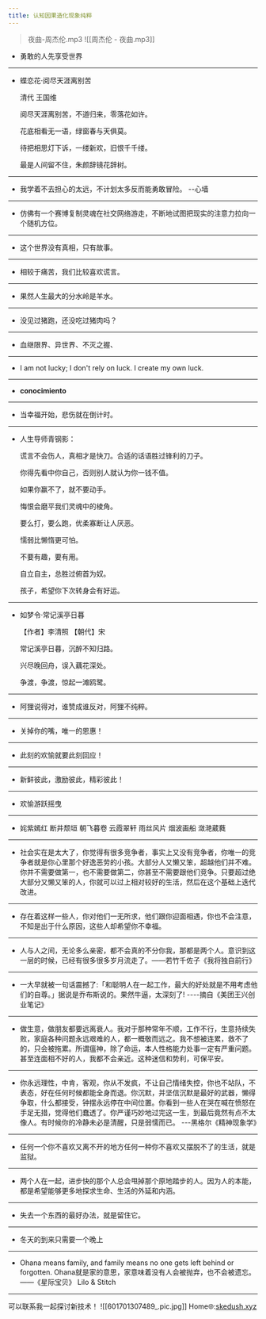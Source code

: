 ```yaml
---
title: 认知因果造化现象纯粹
---
```


> 夜曲-周杰伦.mp3
![[周杰伦 - 夜曲.mp3]]

- 勇敢的人先享受世界
---

- 蝶恋花·阅尽天涯离别苦
	
	清代 王国维
	
	阅尽天涯离别苦，不道归来，零落花如许。
	
	花底相看无一语，绿窗春与天俱莫。
	
	待把相思灯下诉，一缕新欢，旧恨千千缕。
	
	最是人间留不住，朱颜辞镜花辞树。
---

- 我学着不去担心的太远，不计划太多反而能勇敢冒险。          --心墙
---

- 仿佛有一个赛博复制灵魂在社交网络游走，不断地试图把现实的注意力拉向一个随机方位。
---

- 这个世界没有真相，只有故事。
---

- 相较于痛苦，我们比较喜欢谎言。
---

- 果然人生最大的分水岭是羊水。
---

- 没见过猪跑，还没吃过猪肉吗？
---

- 血继限界、异世界、不灭之握、
---

- I am not lucky; I don't rely on luck. I create my own luck.
- ---

- **conocimiento**
---

- 当幸福开始，悲伤就在倒计时。
---

- 人生导师青钢影：
	
	谎言不会伤人，真相才是快刀。合适的话语胜过锋利的刀子。 
	
	你得先看中你自己，否则别人就认为你一钱不值。
	
	如果你赢不了，就不要动手。
	
	悔恨会磨平我们灵魂中的棱角。
	
	要么打，要么跑，优柔寡断让人厌恶。
	
	懦弱比懒惰更可怕。 
	
	不要有趣，要有用。
	
	自立自主，总胜过俯首为奴。 
	
	孩子，希望你下次转身会有好运。
	
---

- 如梦令·常记溪亭日暮  
	
	【作者】李清照 【朝代】宋  
	
	常记溪亭日暮，沉醉不知归路。  
	
	兴尽晚回舟，误入藕花深处。  
	
	争渡，争渡，惊起一滩鸥鹭。
---

- 阿狸说得对，谁赞成谁反对，阿狸不纯粹。
---
- 关掉你的嘴，唯一的恩惠！
---
- 此刻的欢愉就要此刻回应！
---
- 新鲜彼此，激励彼此，精彩彼此！
---
- 欢愉游跃摇曳
---
- 姹紫嫣红 断井颓垣  朝飞暮卷  云霞翠轩  雨丝风片  烟波画船  潋滟葳蕤
---
- 社会实在是太大了，你觉得有很多竞争者，事实上又没有竞争者，你唯一的竞争者就是你心里那个好逸恶劳的小孩。大部分人又懒又笨，超越他们并不难。你并不需要做第一，也不需要做第二，你甚至不需要跟他们竞争。只要超过绝大部分又懒又笨的人，你就可以过上相对较好的生活，然后在这个基础上迭代改进。
---
- 存在着这样一些人，你对他们一无所求，他们跟你迎面相遇，你也不会注意，不知是出于什么原因，这些人却希望你不幸福。
---
- 人与人之间，无论多么亲密，都不会真的不分你我，那都是两个人。意识到这一层的时候，已经有很多很多岁月流走了。——若竹千佐子《我将独自前行》
---
- 一大早就被一句话震撼了:「和聪明人在一起工作，最大的好处就是不用考虑他们的自尊。」据说是乔布斯说的。果然牛逼，太深刻了!     ----摘自《美团王兴创业笔记》
---
- 做生意，做朋友都要远离衰人。我对于那种常年不顺，工作不行，生意持续失败，家庭各种问题永远艰难的人，都一概敬而远之。我不想被连累，救不了的，只会被拖累。所谓瘟神，除了命运，本人性格能力处事一定有严重问题。 甚至连面相不好的人，我都不会亲近。这种迷信和势利，可保平安。
---
- 你永远理性，中肯，客观，你从不发疯，不让自己情绪失控，你也不站队，不表态，好在任何时候都能全身而退。你沉默，并坚信沉默是最好的武器，懒得争取，什么都接受，钟摆永远停在中间位置。你看到一些人在哭在喊在愤怒在手足无措，觉得他们蠢透了。你严谨巧妙地过完这一生，到最后竟然有点不太像人。有时候你的冷静未必是清醒，只是弱懦而已。                 ---黑格尔《精神现象学》
---
- 任何一个你不喜欢又离不开的地方任何一种你不喜欢又摆脱不了的生活，就是监狱。
---
- 两个人在一起，进步快的那个人总会甩掉那个原地踏步的人。因为人的本能，都是希望能够更多地探求生命、生活的外延和内涵。
---
- 失去一个东西的最好办法，就是留住它。
---
- 冬天的到来只需要一个晚上
---
- Ohana means family, and family means no one gets left behind or forgotten.
	Ohana就是家的意思，家意味着没有人会被抛弃，也不会被遗忘。
	——《星际宝贝》 Lilo & Stitch
---

可以联系我一起探讨新技术！
![[601701307489_.pic.jpg]]
Home🌐:[skedush.xyz](https://skedush.xyz)